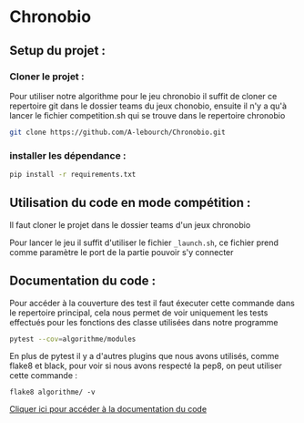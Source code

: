 
# Chronobio

## Setup du projet :
### Cloner le projet :
Pour utiliser notre algorithme pour le jeu chronobio il suffit de cloner ce repertoire git dans le dossier teams du jeux chonobio, ensuite il n'y a qu'à lancer le fichier competition.sh qui se trouve dans le repertoire chronobio
```bash
git clone https://github.com/A-lebourch/Chronobio.git
 ```

### installer les dépendance :

```bash
pip install -r requirements.txt
 ```

## Utilisation du code en mode compétition :

Il faut cloner le projet dans le dossier teams d'un jeux chronobio

Pour lancer le jeu il suffit d'utiliser le fichier ```_launch.sh```, ce fichier prend comme paramètre le port de la partie pouvoir s'y connecter

## Documentation du code :

Pour accéder à la couverture des test il faut éxecuter cette commande dans le repertoire principal, cela nous permet de voir uniquement les tests effectués pour les fonctions des classe utilisées dans notre programme

```bash
pytest --cov=algorithme/modules
```

En plus de pytest il y a d'autres plugins que nous avons utilisés, comme flake8 et black, pour voir si nous avons respecté la pep8, on peut utiliser cette commande :

```
flake8 algorithme/ -v
```

[Cliquer ici pour accéder à la documentation du code](https://a-lebourch.github.io/Chronobio/)
